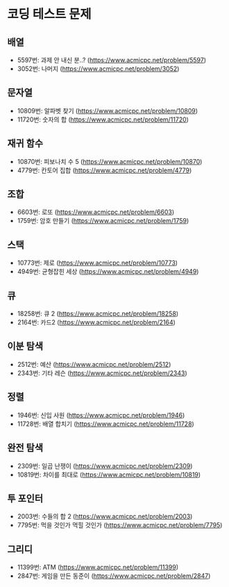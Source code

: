 # 코딩 테스트 문제

## 배열
- 5597번: 과제 안 내신 분..? (https://www.acmicpc.net/problem/5597)
- 3052번: 나머지 (https://www.acmicpc.net/problem/3052)

## 문자열
- 10809번: 알파벳 찾기 (https://www.acmicpc.net/problem/10809)
- 11720번: 숫자의 합 (https://www.acmicpc.net/problem/11720)

## 재귀 함수
- 10870번: 피보나치 수 5 (https://www.acmicpc.net/problem/10870)
- 4779번: 칸토어 집합 (https://www.acmicpc.net/problem/4779)

## 조합
- 6603번: 로또 (https://www.acmicpc.net/problem/6603)
- 1759번: 암호 만들기 (https://www.acmicpc.net/problem/1759)

## 스택
- 10773번: 제로 (https://www.acmicpc.net/problem/10773)
- 4949번: 균형잡힌 세상 (https://www.acmicpc.net/problem/4949)

## 큐
- 18258번: 큐 2 (https://www.acmicpc.net/problem/18258)
- 2164번: 카드2 (https://www.acmicpc.net/problem/2164)

## 이분 탐색
- 2512번: 예산 (https://www.acmicpc.net/problem/2512)
- 2343번: 기타 레슨 (https://www.acmicpc.net/problem/2343)

## 정렬
- 1946번: 신입 사원 (https://www.acmicpc.net/problem/1946)
- 11728번: 배열 합치기 (https://www.acmicpc.net/problem/11728)

## 완전 탐색
- 2309번: 일곱 난쟁이 (https://www.acmicpc.net/problem/2309)
- 10819번: 차이를 최대로 (https://www.acmicpc.net/problem/10819)

## 투 포인터
- 2003번: 수들의 합 2 (https://www.acmicpc.net/problem/2003)
- 7795번: 먹을 것인가 먹힐 것인가 (https://www.acmicpc.net/problem/7795)

## 그리디
- 11399번: ATM (https://www.acmicpc.net/problem/11399)
- 2847번: 게임을 만든 동준이 (https://www.acmicpc.net/problem/2847)
